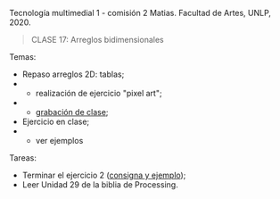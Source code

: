Tecnología multimedial 1 - comisión 2 Matias. Facultad de Artes, UNLP, 2020.

> CLASE 17: Arreglos bidimensionales

Temas:

- Repaso arreglos 2D: tablas;
- - realización de ejercicio "pixel art";
- - [grabación de clase](https://drive.google.com/file/d/1Qwx7FLNOIjpDZokeuESdSyxY2gtzJpvR/view?usp=sharing);
- Ejercicio en clase;
- - ver ejemplos

Tareas:
- Terminar el ejercicio 2 ([consigna y ejemplo](https://github.com/matiasjl/TM1-2020/tree/master/clase16_8_11/ej15b_array_colores));
- Leer Unidad 29 de la biblia de Processing.
